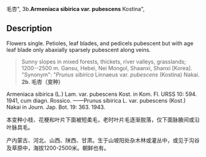 毛杏",
3b.**Armeniaca sibirica var. pubescens** Kostina",

## Description
Flowers single. Petioles, leaf blades, and pedicels pubescent but with age leaf blade only abaxially sparsely pubescent along veins.

> Sunny slopes in mixed forests, thickets, river valleys, grasslands; 1200--2500 m. Gansu, Hebei, Nei Mongol, Shaanxi, Shanxi [Korea].
  "Synonym": "*Prunus sibirica* Linnaeus var. *pubescens* (Kostina) Nakai.
**2b. 毛杏（变种）**

Armeniaca sibirica (L.) Lam. var. pubescens Kost. in Kom. Fl. URSS 10: 594. 1941, cum diagn. Rossico. ——Prunus sibirica L. var. pubescens (Kost.) Nakai in Journ. Jap. Bot. 19: 363. 1943.

本变种小枝、花梗和叶片下面被短柔毛，老时叶片毛逐渐脱落，仅下面脉腋间或沿叶脉具毛。

产内蒙古、河北、山西、陕西、甘肃。生于山坡阳处杂木林或灌丛中，或见于沟谷及草原中，海拔1200-2500米。朝鲜也有。
